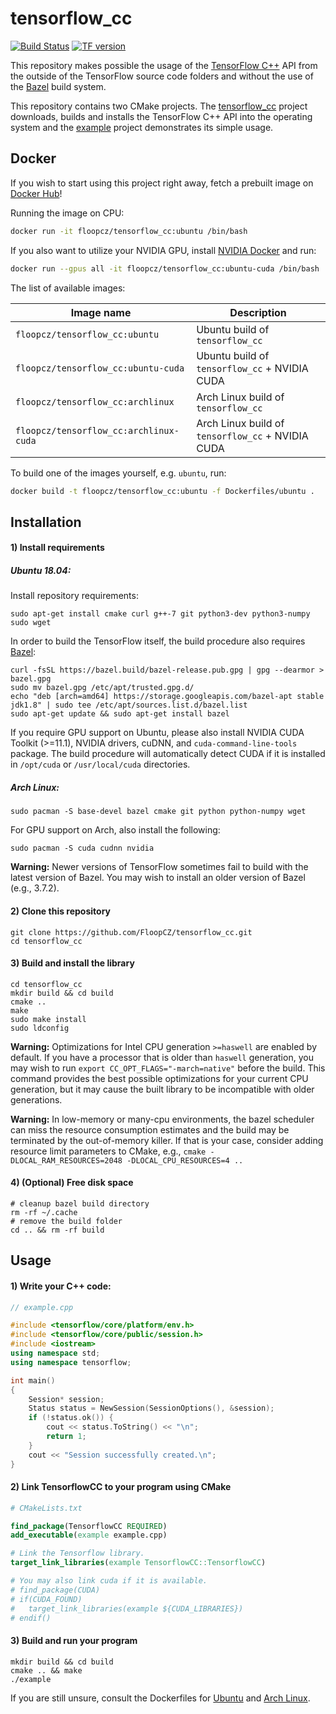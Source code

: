 # tensorflow_cc
[![Build Status](http://oak.floop.cz:8080/buildStatus/icon?job=tensorflow_cc)](http://oak.floop.cz:8080/job/tensorflow_cc/)
[![TF version](https://img.shields.io/badge/TF%20version-2.6.0-brightgreen.svg)]()

This repository makes possible the usage of the [TensorFlow C++](https://www.tensorflow.org/api_docs/cc/) API from the outside of the TensorFlow source code folders and without the use of the [Bazel](https://bazel.build/) build system.

This repository contains two CMake projects. The [tensorflow_cc](tensorflow_cc) project downloads, builds and installs the TensorFlow C++ API into the operating system and the [example](example) project demonstrates its simple usage.

## Docker

If you wish to start using this project right away, fetch a prebuilt image on [Docker Hub](https://hub.docker.com/r/floopcz/tensorflow_cc/)!

Running the image on CPU:
```bash
docker run -it floopcz/tensorflow_cc:ubuntu /bin/bash
```

If you also want to utilize your NVIDIA GPU, install [NVIDIA Docker](https://github.com/NVIDIA/nvidia-docker) and run:
```bash
docker run --gpus all -it floopcz/tensorflow_cc:ubuntu-cuda /bin/bash
```

The list of available images:

| Image name                                    | Description                                         |
| ---                                           | ---                                                 |
| `floopcz/tensorflow_cc:ubuntu`                | Ubuntu build of `tensorflow_cc`                     |
| `floopcz/tensorflow_cc:ubuntu-cuda`           | Ubuntu build of `tensorflow_cc` + NVIDIA CUDA       |
| `floopcz/tensorflow_cc:archlinux`             | Arch Linux build of `tensorflow_cc`                 |
| `floopcz/tensorflow_cc:archlinux-cuda`        | Arch Linux build of `tensorflow_cc` + NVIDIA CUDA   |

To build one of the images yourself, e.g. `ubuntu`, run:
```bash
docker build -t floopcz/tensorflow_cc:ubuntu -f Dockerfiles/ubuntu .
```

## Installation

#### 1) Install requirements

##### Ubuntu 18.04:
Install repository requirements:
```
sudo apt-get install cmake curl g++-7 git python3-dev python3-numpy sudo wget
```

In order to build the TensorFlow itself, the build procedure also requires [Bazel](https://bazel.build/):
```
curl -fsSL https://bazel.build/bazel-release.pub.gpg | gpg --dearmor > bazel.gpg
sudo mv bazel.gpg /etc/apt/trusted.gpg.d/
echo "deb [arch=amd64] https://storage.googleapis.com/bazel-apt stable jdk1.8" | sudo tee /etc/apt/sources.list.d/bazel.list
sudo apt-get update && sudo apt-get install bazel
```

If you require GPU support on Ubuntu, please also install NVIDIA CUDA Toolkit (>=11.1), NVIDIA drivers, cuDNN, and `cuda-command-line-tools` package.
The build procedure will automatically detect CUDA if it is installed in `/opt/cuda` or `/usr/local/cuda` directories.

##### Arch Linux:
```
sudo pacman -S base-devel bazel cmake git python python-numpy wget
```

For GPU support on Arch, also install the following:

```
sudo pacman -S cuda cudnn nvidia
```

**Warning:** Newer versions of TensorFlow sometimes fail to build with the latest version of Bazel. You may wish
to install an older version of Bazel (e.g., 3.7.2).

#### 2) Clone this repository
```
git clone https://github.com/FloopCZ/tensorflow_cc.git
cd tensorflow_cc
```

#### 3) Build and install the library

```
cd tensorflow_cc
mkdir build && cd build
cmake ..
make
sudo make install
sudo ldconfig
```

**Warning:** Optimizations for Intel CPU generation `>=haswell` are enabled by default. If you have a
processor that is older than `haswell` generation, you may wish to run `export CC_OPT_FLAGS="-march=native"`
before the build. This command provides the best possible optimizations for your current CPU generation, but
it may cause the built library to be incompatible with older generations.

**Warning:** In low-memory or many-cpu environments, the bazel scheduler can miss the resource consumption
estimates and the build may be terminated by the out-of-memory killer.
If that is your case, consider adding resource limit parameters to CMake, e.g.,
`cmake -DLOCAL_RAM_RESOURCES=2048 -DLOCAL_CPU_RESOURCES=4 ..`

#### 4) (Optional) Free disk space

```
# cleanup bazel build directory
rm -rf ~/.cache
# remove the build folder
cd .. && rm -rf build
```

## Usage

#### 1) Write your C++ code:
```C++
// example.cpp

#include <tensorflow/core/platform/env.h>
#include <tensorflow/core/public/session.h>
#include <iostream>
using namespace std;
using namespace tensorflow;

int main()
{
    Session* session;
    Status status = NewSession(SessionOptions(), &session);
    if (!status.ok()) {
        cout << status.ToString() << "\n";
        return 1;
    }
    cout << "Session successfully created.\n";
}
```

#### 2) Link TensorflowCC to your program using CMake
```CMake
# CMakeLists.txt

find_package(TensorflowCC REQUIRED)
add_executable(example example.cpp)

# Link the Tensorflow library.
target_link_libraries(example TensorflowCC::TensorflowCC)

# You may also link cuda if it is available.
# find_package(CUDA)
# if(CUDA_FOUND)
#   target_link_libraries(example ${CUDA_LIBRARIES})
# endif()
```

#### 3) Build and run your program
```
mkdir build && cd build
cmake .. && make
./example 
```

If you are still unsure, consult the Dockerfiles for
[Ubuntu](Dockerfiles/ubuntu) and [Arch Linux](Dockerfiles/archlinux).
